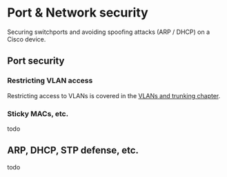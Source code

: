 # Port & Network security

Securing switchports and avoiding spoofing attacks (ARP / DHCP) on a Cisco device.

## Port security

### Restricting VLAN access

Restricting access to VLANs is covered in the [VLANs and trunking chapter](./vlans-trunking).

### Sticky MACs, etc.

todo

## ARP, DHCP, STP defense, etc.

todo
